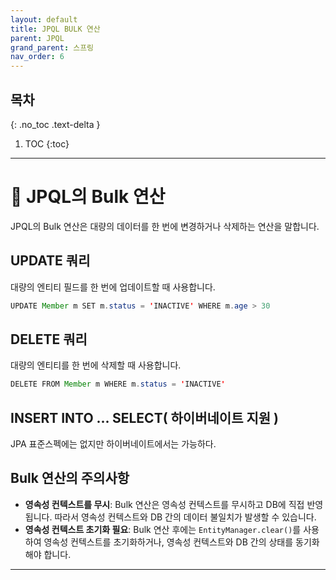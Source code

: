 ```yaml
---
layout: default
title: JPQL BULK 연산
parent: JPQL
grand_parent: 스프링
nav_order: 6
---
```


## 목차
{: .no_toc .text-delta }

1. TOC
{:toc}

---

# 🚀 JPQL의 Bulk 연산

JPQL의 Bulk 연산은 대량의 데이터를 한 번에 변경하거나 삭제하는 연산을 말합니다. 

## UPDATE 쿼리

대량의 엔티티 필드를 한 번에 업데이트할 때 사용합니다.

```java
UPDATE Member m SET m.status = 'INACTIVE' WHERE m.age > 30
```

## DELETE 쿼리

대량의 엔티티를 한 번에 삭제할 때 사용합니다.

```java
DELETE FROM Member m WHERE m.status = 'INACTIVE'
```

## INSERT INTO ... SELECT( 하이버네이트 지원 )

JPA 표준스펙에는 없지만 하이버네이트에서는 가능하다.

## Bulk 연산의 주의사항

- **영속성 컨텍스트를 무시**: Bulk 연산은 영속성 컨텍스트를 무시하고 DB에 직접 반영됩니다. 따라서 영속성 컨텍스트와 DB 간의 데이터 불일치가 발생할 수 있습니다.
- **영속성 컨텍스트 초기화 필요**: Bulk 연산 후에는 `EntityManager.clear()`를 사용하여 영속성 컨텍스트를 초기화하거나, 영속성 컨텍스트와 DB 간의 상태를 동기화해야 합니다.
---